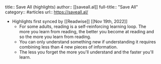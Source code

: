 title:: Save All (highlights)
author:: [[saveall.al]]
full-title:: "Save All"
category:: #articles
url:: https://saveall.al/

- Highlights first synced by [[Readwise]] [[Nov 19th, 2022]]
	- For some adults, reading is a self-reinforcing learning loop.  The more you learn from reading, the better you become at reading and so the more you learn from reading.
	- You can only understand something new if understanding it requires combining less than 4 new pieces of information.
	- The less you forget the more you'll understand and the faster you'll learn.